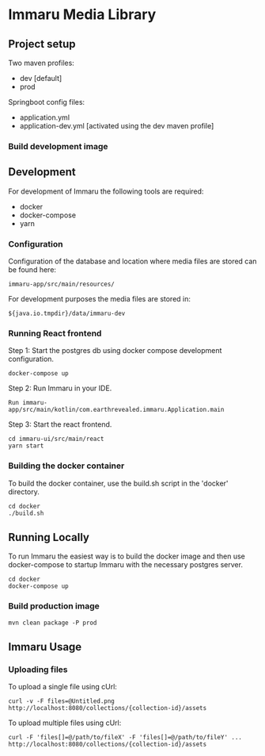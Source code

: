 # Immaru Media Library

## Project setup

Two maven profiles: 
* dev [default]
* prod

Springboot config files:
* application.yml
* application-dev.yml [activated using the dev maven profile]

### Build development image

## Development

For development of Immaru the following tools are required:

* docker
* docker-compose
* yarn

### Configuration

Configuration of the database and location where media files are stored can be found here:

    immaru-app/src/main/resources/

For development purposes the media files are stored in:

    ${java.io.tmpdir}/data/immaru-dev

### Running React frontend

Step 1: Start the postgres db using docker compose development configuration.

    docker-compose up
    
Step 2: Run Immaru in your IDE.

    Run immaru-app/src/main/kotlin/com.earthrevealed.immaru.Application.main

Step 3: Start the react frontend.

    cd immaru-ui/src/main/react
    yarn start    

### Building the docker container

To build the docker container, use the build.sh script in the
'docker' directory.

    cd docker
    ./build.sh

## Running Locally

To run Immaru the easiest way is to build the docker image
and then use docker-compose to startup Immaru with the necessary
postgres server.

    cd docker
    docker-compose up

### Build production image

    mvn clean package -P prod
        
## Immaru Usage

### Uploading files
 
To upload a single file using cUrl:

    curl -v -F files=@Untitled.png http://localhost:8080/collections/{collection-id}/assets

To upload multiple files using cUrl:

    curl -F 'files[]=@/path/to/fileX' -F 'files[]=@/path/to/fileY' ... http://localhost:8080/collections/{collection-id}/assets
